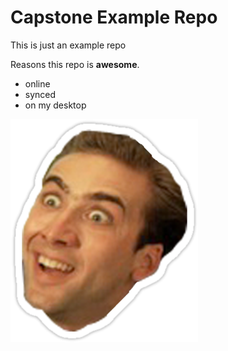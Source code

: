 # Capstone Example Repo

This is just an example repo

Reasons this repo is **awesome**.
- online
- synced
- on my desktop

![Cage](cage.png)
